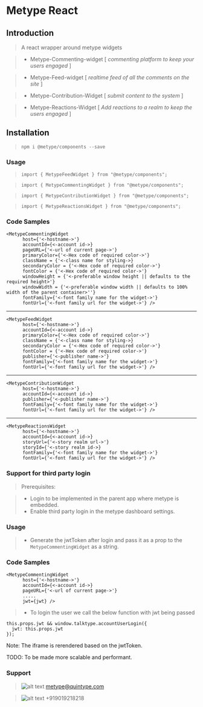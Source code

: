 
# Metype React

## Introduction

> A react wrapper around metype widgets

>* Metype-Commenting-widget 
 [ *commenting platform to keep your users engaged* ]
 
>* Metype-Feed-widget [ *realtime feed of all the comments on the site* ]

>* Metype-Contribution-Widget [ *submit content to the system* ]

>* Metype-Reactions-Widget [ *Add reactions to a realm to keep the users engaged* ]


## Installation



> `npm i @metype/components --save`


### Usage

> `import { MetypeFeedWidget } from "@metype/components";`

> `import { MetypeCommentingWidget } from "@metype/components";`

> `import { MetypeContributionWidget } from "@metype/components";`

> `import { MetypeReactionsWidget } from "@metype/components";`

### Code Samples


    <MetypeCommentingWidget
          host={'<-hostname->'}
          accountId={<-account id->}
          pageURL={'<-url of current page->'}
          primaryColor={'<-Hex code of required color->'}
          className = {'<-class name for styling->}
          secondaryColor = {'<-Hex code of required color->'}
          fontColor = {'<-Hex code of required color->'} 
          windowHeight = {'<-preferable window height || defaults to the required height>'} 
          windowWidth = {'<-preferable window width || defaults to 100% width of the parent container>''}
          fontFamily={'<-font family name for the widget->'}
          fontUrl={'<-font family url for the widget->'} />

---

    <MetypeFeedWidget
          host={'<-hostname->'}
          accountId={<-account id->}
          primaryColor={'<-Hex code of required color->'}
          className = {'<-class name for styling->}
          secondaryColor = {'<-Hex code of required color->'}
          fontColor = {'<-Hex code of required color->'}        
          publisher={'<-publisher name->'}
          fontFamily={'<-font family name for the widget->'}
          fontUrl={'<-font family url for the widget->'} />       
---
    <MetypeContributionWidget
          host={'<-hostname->'}
          accountId={<-account id->}      
          publisher={'<-publisher name->'}
          fontFamily={'<-font family name for the widget->'}
          fontUrl={'<-font family url for the widget->'} />
---
    <MetypeReactionsWidget
          host={'<-hostname->'}
          accountId={<-account id->}
          storyUrl={'<-story realm url->'}
          storyId={'<-story realm id->}
          fontFamily={'<-font family name for the widget->'}
          fontUrl={'<-font family url for the widget->'} />


### Support for third party login

> Prerequisites:

>* Login to be implemented in the parent app where metype is embedded.
>* Enable third party login in the metype dashboard settings.

### Usage

>* Generate the jwtToken after login and pass it as a prop to the `MetypeCommentingWidget` as a string.

### Code Samples


    <MetypeCommentingWidget
          host={'<-hostname->'}
          accountId={<-account id->}
          pageURL={'<-url of current page->'}
          .....
          jwt={jwt} />
          
          
>* To login the user we call the below function with jwt being passed

    this.props.jwt && window.talktype.accountUserLogin({
      jwt: this.props.jwt
    });

Note: The iframe is rerendered based on the jwtToken.

TODO: To be made more scalable and performant.



### Support


>![alt text](https://fea.assettype.com/quintype-metype/assets/message_icon-98a4f0974adc888a878de0ef71695d06.svg "email") metype@quintype.com

>![alt text](https://fea.assettype.com/quintype-metype/assets/phone-b46c7c759f8ad31cb986bb080b52656e.svg "phone")  +919019218218
